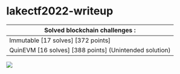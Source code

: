 # lakectf2022-writeup

| Solved blockchain challenges :                         |
|--------------------------------------------------------|
| Immutable [17 solves] [372 points]                     |
| QuinEVM [16 solves] [388 points] (Unintended solution) |

![](https://i.imgur.com/3UAFesT.png)